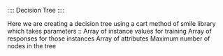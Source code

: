 :::: Decision Tree ::::

Here we are creating a decision tree using a cart method of smile library which takes parameters ::
Array of instance values for training
Array of responses for those instances
Array of attributes
Maximum number of nodes in the tree
